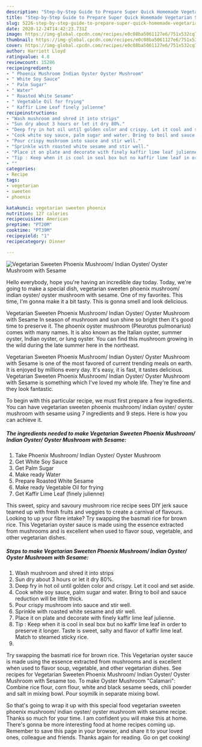 ```yaml
---
description: "Step-by-Step Guide to Prepare Super Quick Homemade Vegetarian Sweeten Phoenix Mushroom/ Indian Oyster/ Oyster Mushroom with Sesame"
title: "Step-by-Step Guide to Prepare Super Quick Homemade Vegetarian Sweeten Phoenix Mushroom/ Indian Oyster/ Oyster Mushroom with Sesame"
slug: 5226-step-by-step-guide-to-prepare-super-quick-homemade-vegetarian-sweeten-phoenix-mushroom-indian-oyster-oyster-mushroom-with-sesame
date: 2020-12-24T14:42:23.731Z
image: https://img-global.cpcdn.com/recipes/e0c08ba5061127e6/751x532cq70/vegetarian-sweeten-phoenix-mushroom-indian-oyster-oyster-mushroom-with-sesame-recipe-main-photo.jpg
thumbnail: https://img-global.cpcdn.com/recipes/e0c08ba5061127e6/751x532cq70/vegetarian-sweeten-phoenix-mushroom-indian-oyster-oyster-mushroom-with-sesame-recipe-main-photo.jpg
cover: https://img-global.cpcdn.com/recipes/e0c08ba5061127e6/751x532cq70/vegetarian-sweeten-phoenix-mushroom-indian-oyster-oyster-mushroom-with-sesame-recipe-main-photo.jpg
author: Harriett Lloyd
ratingvalue: 4.8
reviewcount: 15286
recipeingredient:
- " Phoenix Mushroom Indian Oyster Oyster Mushroom"
- " White Soy Sauce"
- " Palm Sugar"
- " Water"
- " Roasted White Sesame"
- " Vegetable Oil for frying"
- " Kaffir Lime Leaf finely julienne"
recipeinstructions:
- "Wash mushroom and shred it into strips"
- "Sun dry about 3 hours or let it dry 80%."
- "Deep fry in hot oil until golden color and crispy. Let it cool and set aside."
- "Cook white soy sauce, palm sugar and water. Bring to boil and sauce reduction will be little thick."
- "Pour crispy mushroom into sauce and stir well."
- "Sprinkle with roasted white sesame and stir well."
- "Place it on plate and decorate with finely kaffir lime leaf julienne."
- "Tip : Keep when it is cool in seal box but no kaffir lime leaf in order to preserve it longer. Taste is sweet, salty and flavor of kaffir lime leaf. Match to steamed sticky rice."
- ""
categories:
- Recipe
tags:
- vegetarian
- sweeten
- phoenix

katakunci: vegetarian sweeten phoenix 
nutrition: 127 calories
recipecuisine: American
preptime: "PT20M"
cooktime: "PT39M"
recipeyield: "1"
recipecategory: Dinner

---
```



![Vegetarian Sweeten Phoenix Mushroom/ Indian Oyster/ Oyster Mushroom with Sesame](https://img-global.cpcdn.com/recipes/e0c08ba5061127e6/751x532cq70/vegetarian-sweeten-phoenix-mushroom-indian-oyster-oyster-mushroom-with-sesame-recipe-main-photo.jpg)

Hello everybody, hope you're having an incredible day today. Today, we're going to make a special dish, vegetarian sweeten phoenix mushroom/ indian oyster/ oyster mushroom with sesame. One of my favorites. This time, I'm gonna make it a bit tasty. This is gonna smell and look delicious.

Vegetarian Sweeten Phoenix Mushroom/ Indian Oyster/ Oyster Mushroom with Sesame In season of mushroom and sun shine so bright then it&#39;s good time to preserve it. The phoenix oyster mushroom (Pleurotus pulmonarius) comes with many names. It is also known as the Italian oyster, summer oyster, Indian oyster, or lung oyster. You can find this mushroom growing in the wild during the late summer here in the northeast.

Vegetarian Sweeten Phoenix Mushroom/ Indian Oyster/ Oyster Mushroom with Sesame is one of the most favored of current trending meals on earth. It is enjoyed by millions every day. It's easy, it is fast, it tastes delicious. Vegetarian Sweeten Phoenix Mushroom/ Indian Oyster/ Oyster Mushroom with Sesame is something which I've loved my whole life. They're fine and they look fantastic.


To begin with this particular recipe, we must first prepare a few ingredients. You can have vegetarian sweeten phoenix mushroom/ indian oyster/ oyster mushroom with sesame using 7 ingredients and 9 steps. Here is how you can achieve it.

<!--inarticleads1-->

##### The ingredients needed to make Vegetarian Sweeten Phoenix Mushroom/ Indian Oyster/ Oyster Mushroom with Sesame:

1. Take  Phoenix Mushroom/ Indian Oyster/ Oyster Mushroom
1. Get  White Soy Sauce
1. Get  Palm Sugar
1. Make ready  Water
1. Prepare  Roasted White Sesame
1. Make ready  Vegetable Oil for frying
1. Get  Kaffir Lime Leaf (finely julienne)


This sweet, spicy and savoury mushroom rice recipe sees DIY jerk sauce teamed up with fresh fruits and veggies to create a carnival of flavours. Looking to up your fibre intake? Try swapping the basmati rice for brown rice. This Vegetarian oyster sauce is made using the essence extracted from mushrooms and is excellent when used to flavor soup, vegetable, and other vegetarian dishes. 

<!--inarticleads2-->

##### Steps to make Vegetarian Sweeten Phoenix Mushroom/ Indian Oyster/ Oyster Mushroom with Sesame:

1. Wash mushroom and shred it into strips
1. Sun dry about 3 hours or let it dry 80%.
1. Deep fry in hot oil until golden color and crispy. Let it cool and set aside.
1. Cook white soy sauce, palm sugar and water. Bring to boil and sauce reduction will be little thick.
1. Pour crispy mushroom into sauce and stir well.
1. Sprinkle with roasted white sesame and stir well.
1. Place it on plate and decorate with finely kaffir lime leaf julienne.
1. Tip : Keep when it is cool in seal box but no kaffir lime leaf in order to preserve it longer. Taste is sweet, salty and flavor of kaffir lime leaf. Match to steamed sticky rice.
1. 


Try swapping the basmati rice for brown rice. This Vegetarian oyster sauce is made using the essence extracted from mushrooms and is excellent when used to flavor soup, vegetable, and other vegetarian dishes. See recipes for Vegetarian Sweeten Phoenix Mushroom/ Indian Oyster/ Oyster Mushroom with Sesame too. To make Oyster Mushroom &#34;Calamari&#34;: Combine rice flour, corn flour, white and black sesame seeds, chili powder and salt in mixing bowl. Pour soymilk in separate mixing bowl. 

So that's going to wrap it up with this special food vegetarian sweeten phoenix mushroom/ indian oyster/ oyster mushroom with sesame recipe. Thanks so much for your time. I am confident you will make this at home. There's gonna be more interesting food at home recipes coming up. Remember to save this page in your browser, and share it to your loved ones, colleague and friends. Thanks again for reading. Go on get cooking!
